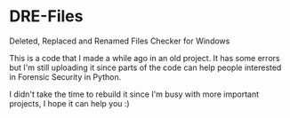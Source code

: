 # DRE-Files
Deleted, Replaced and Renamed Files Checker for Windows

This is a code that I made a while ago in an old project.
It has some errors but I'm still uploading it since parts of the code can help people interested in Forensic Security in Python.

I didn't take the time to rebuild it since I'm busy with more important projects, I hope it can help you :)
